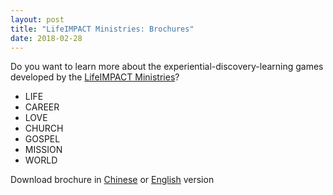 ```yaml
---
layout: post
title: "LifeIMPACT Ministries: Brochures"
date: 2018-02-28
---
```


<div class="col s8">
  <span class="black-text flow-text">
    Do you want to learn more about the experiential-discovery-learning games developed by the
    <a href="http://lifeimpactministries.com/">LifeIMPACT Ministries</a>?
  </span>
  <ul class="collection">
    <li class="collection-item">LIFE</li>
    <li class="collection-item">CAREER</li>
    <li class="collection-item">LOVE</li>
    <li class="collection-item">CHURCH</li>
    <li class="collection-item">GOSPEL</li>
    <li class="collection-item">MISSION</li>
    <li class="collection-item">WORLD</li>
  </ul>
  <div class="card blue-grey darken-1">
    <div class="card-content white-text">
      <span class="card-title">Download brochure in <a href="/blog/lifeimpact_brochure_all_games_chinese_compressed.pdf">Chinese</a> or <a href="/blog/lifeimpact_brochure_all_games_eng_compressed.pdf">English</a> version</span>
    </div>
  </div>
</div>
